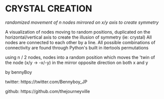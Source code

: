 <h1>CRYSTAL CREATION</h1>
<i>randomized movement of n nodes mirrored on x/y axis to create symmetry</i>

A visualization of nodes moving to random positions, duplicated on the horizontal/vertical axis to create the
illusion of symmetry (ie: crystal) All nodes are connected to each other by a line. All possible combinations
of connectivity are found through Python's built in itertools permutations

using n / 2 nodes, nodes into a random position which moves the 'twin
of the node (x/y -> -x/-y) in the mirror opposite direction on both x and y

by bennyBoy
<p>twitter: https://twitter.com/Bennyboy_JP</p>
github: https://github.com/thejourneyville
